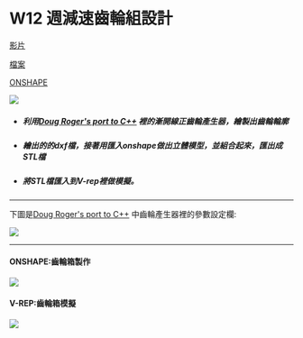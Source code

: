 # W12 週減速齒輪組設計

[影片](https://www.youtube.com/watch?v=oX3yblZkxwA)

[檔案](https://github.com/s40523141/cd2018/blob/gh-pages/%E5%8D%94%E5%90%8C%E7%94%A2%E5%93%81%E8%A8%AD%E8%A8%88%E5%AF%A6%E7%BF%92/%E6%B8%9B%E9%80%9F%E9%BD%92%E8%BC%AA%E7%B5%84/%E5%8D%94%E5%90%8C%E7%94%A2%E5%93%81%E8%A8%AD%E8%A8%88%E5%AF%A6%E7%BF%92-%E6%B8%9B%E9%80%9F%E9%BD%92%E8%BC%AA%E7%B5%84.ttt)

[ONSHAPE](https://cad.onshape.com/documents/345f1a801a2318531bf9a96f/w/7f9bd65bc39dbf14e072bdfa/e/2bd9b0798f29b66e73f35cfb)

![](/assets/齒輪V-REP.png)

* ##### 利用[Doug Roger's port to C++](http://dougrogers.blogspot.com/2016/08/gear-bakery-10-port-of-dr-rainer.html) 裡的漸開線正齒輪產生器，繪製出齒輪輪廓
* ##### 繪出的的dxf檔，接著用匯入onshape做出立體模型，並組合起來，匯出成STL檔
* ##### 將STL檔匯入到V-rep裡做模擬。

---

下圖是[Doug Roger's port to C++](http://dougrogers.blogspot.com/2016/08/gear-bakery-10-port-of-dr-rainer.html) 中齒輪產生器裡的參數設定欄:

![](/assets/齒輪生產器參數設定欄.png)

---

#### ONSHAPE:齒輪箱製作

![](/assets/齒輪箱ONSHAPE.png)

#### V-REP:齒輪箱模擬

![](/assets/齒輪箱VREP.png)

